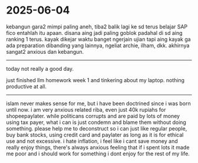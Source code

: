 # 2025-06-04

kebangun gara2 mimpi paling aneh, tiba2 balik lagi ke sd terus belajar SAP fico entahlah itu apaan. disana aing jadi paling goblok padahal di sd aing ranking 1 terus. kayak dikejar waktu banget ngerjain ujian tapi aing kayak ga ada preparation dibanding yang lainnya, ngeliat archie, ilham, dkk. akhirnya sangat2 anxious dan kebangun.

---

today not really a good day.

just finished llm homework week 1 and tinkering about my laptop. nothing productive at all.

---

islam never makes sense for me, but i have been doctrined since i was born until now. i am very anxious related riba, even just 40k rupiahs for shopeepaylater. while politicans corrupts and are paid by lots of money using tax payer, what i can is just condemn and blame them without doing something. please help me to deconstruct so i can just like regular people, buy bank stocks, using credit card and paylater as long as it is for ethical use and not excessive. i hate inflation, i feel like i cant save money and really enjoy things, there's always anxious feeling that if i spent lots it made me poor and i should work for something i dont enjoy for the rest of my life. 

